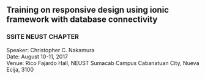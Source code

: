 ## Training on responsive design using ionic framework with database connectivity

### SSITE NEUST CHAPTER

Speaker: Christopher C. Nakamura<br>
Date: August 10-11, 2017<br>
Venue: Rico Fajardo Hall, NEUST Sumacab Campus Cabanatuan City, Nueva Ecija, 3100
